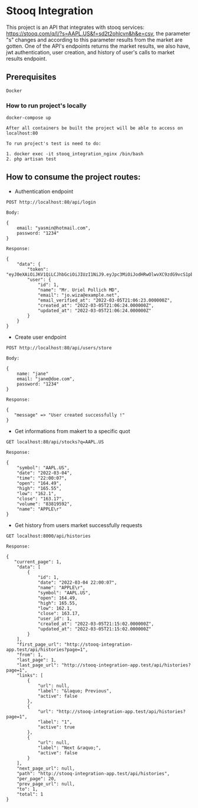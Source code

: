 # Stooq Integration

This project is an API that integrates with stooq services: https://stooq.com/q/l/?s=AAPL.US&f=sd2t2ohlcvn&h&e=csv, the parameter "s" changes and according to this parameter results from the market are gotten.
One of the API's endpoints returns the market results, we also have, jwt authentication, user creation, and history of user's calls to market results endpoint.

## Prerequisites

```
Docker
```

### How to run project's locally

```
docker-compose up
```

```
After all containers be built the project will be able to access on localhost:80
```

```
To run project's test is need to do:

1. docker exec -it stooq_integration_nginx /bin/bash
2. php artisan test
```


## How to consume the project routes: 


- Authentication endpoint


```
POST http://localhost:80/api/login
```

```
Body: 
```

```
{
    email: "yasmin@hotmail.com",
    password: "1234"
} 
```

```
Response: 
```

```
{
    "data": {
        "token": "eyJ0eXAiOiJKV1QiLCJhbGciOiJIUzI1NiJ9.eyJpc3MiOiJodHRwOlwvXC9zdG9vcS1pbnRlZ3JhdGlvbi1hcHAudGVzdFwvYXBpXC9sb2dpbiIsImlhdCI6MTY0NjUxNDQwMiwiZXhwIjoxNjQ2NTE4MDAyLCJuYmYiOjE2NDY1MTQ0MDIsImp0aSI6IjRXMWwxRXJQOVBlY3VaVk0iLCJzdWIiOjEsInBydiI6IjIzYmQ1Yzg5NDlmNjAwYWRiMzllNzAxYzQwMDg3MmRiN2E1OTc2ZjcifQ.NYVjA7TX9dLxqOXDTIdri60PW7u1RvzqxMvriouOfcw",
        "user": {
            "id": 1,
            "name": "Mr. Uriel Pollich MD",
            "email": "jo.wiza@example.net",
            "email_verified_at": "2022-03-05T21:06:23.000000Z",
            "created_at": "2022-03-05T21:06:24.000000Z",
            "updated_at": "2022-03-05T21:06:24.000000Z"
        }
    }
}
```


- Create user endpoint


```
POST http://localhost:80/api/users/store
```

```
Body: 
```

```
{
    name: "jane"
    email: "jane@doe.com",
    password: "1234"
} 
```

```
Response:
```

```
{
   "message" => "User created successfully !"
}
```


- Get informations from makert to a specific quot


```
GET localhost:80/api/stocks?q=AAPL.US
```

```
Response:
```

```
{
    "symbol": "AAPL.US",
    "date": "2022-03-04",
    "time": "22:00:07",
    "open": "164.49",
    "high": "165.55",
    "low": "162.1",
    "close": "163.17",
    "volume": "83819592",
    "name": "APPLE\r"
}
```


- Get history from users market successfully requests


```
GET localhost:8000/api/histories
```


```
Response:
```

```
{
   "current_page": 1,
    "data": [
        {
            "id": 1,
            "date": "2022-03-04 22:00:07",
            "name": "APPLE\r",
            "symbol": "AAPL.US",
            "open": 164.49,
            "high": 165.55,
            "low": 162.1,
            "close": 163.17,
            "user_id": 1,
            "created_at": "2022-03-05T21:15:02.000000Z",
            "updated_at": "2022-03-05T21:15:02.000000Z"
        }
    ],
    "first_page_url": "http://stooq-integration-app.test/api/histories?page=1",
    "from": 1,
    "last_page": 1,
    "last_page_url": "http://stooq-integration-app.test/api/histories?page=1",
    "links": [
        {
            "url": null,
            "label": "&laquo; Previous",
            "active": false
        },
        {
            "url": "http://stooq-integration-app.test/api/histories?page=1",
            "label": "1",
            "active": true
        },
        {
            "url": null,
            "label": "Next &raquo;",
            "active": false
        }
    ],
    "next_page_url": null,
    "path": "http://stooq-integration-app.test/api/histories",
    "per_page": 20,
    "prev_page_url": null,
    "to": 1,
    "total": 1
}
```
